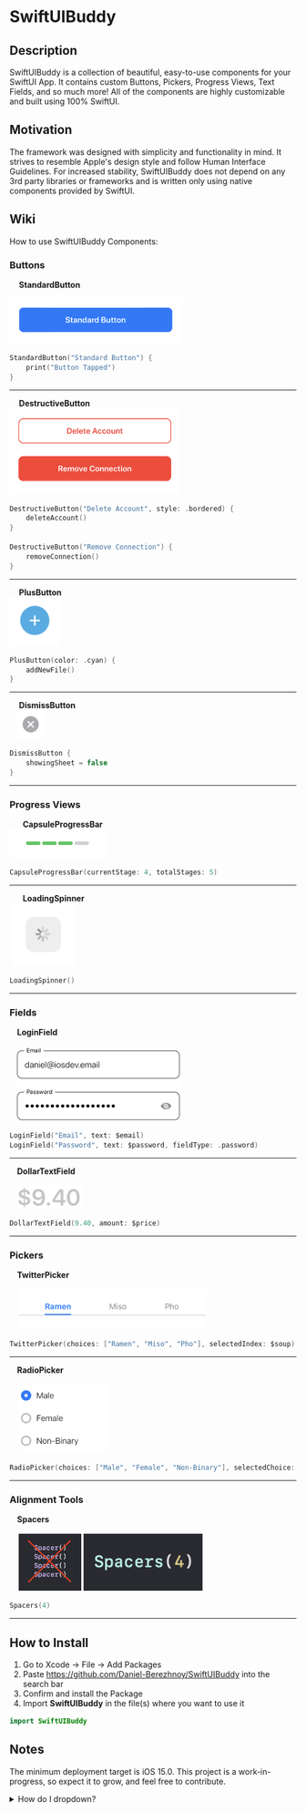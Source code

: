 # SwiftUIBuddy

## Description
SwiftUIBuddy is a collection of beautiful, easy-to-use components for your SwiftUI App. It contains custom Buttons, Pickers, Progress Views, Text Fields, and so much more! All of the components are highly customizable and built using 100% SwiftUI.

## Motivation
The framework was designed with simplicity and functionality in mind. It strives to resemble Apple's design style and follow Human Interface Guidelines. For increased stability, SwiftUIBuddy does not depend on any 3rd party libraries or frameworks and is written only using native components provided by SwiftUI.

## Wiki
How to use SwiftUIBuddy Components:

### Buttons

**&nbsp;&nbsp;&nbsp;&nbsp; StandardButton**  

<img src = "Screenshots/Buttons/StandardButton.png" height = "80">

```swift
StandardButton("Standard Button") {
    print("Button Tapped")
}
```
-----

**&nbsp;&nbsp;&nbsp;&nbsp; DestructiveButton**  
<img src = "Screenshots/Buttons/DestructiveButton.png" height = "151">

```swift
DestructiveButton("Delete Account", style: .bordered) {
    deleteAccount()
}

DestructiveButton("Remove Connection") {
    removeConnection()
}
```
-----

**&nbsp;&nbsp;&nbsp;&nbsp; PlusButton**  
<img src = "Screenshots/Buttons/PlusButton.png" height = "85">

```swift
PlusButton(color: .cyan) {
    addNewFile()
}
```
-----

**&nbsp;&nbsp;&nbsp;&nbsp; DismissButton**  
&nbsp;&nbsp; <img src = "Screenshots/Buttons/DismissButton.png" height = "50">

```swift
DismissButton {
    showingSheet = false
}
```
-----

### Progress Views
**&nbsp;&nbsp;&nbsp;&nbsp;&nbsp;&nbsp; CapsuleProgressBar**  
<img src = "Screenshots/Progress Views/CapsuleProgressBar.png" height = "50">

```swift
CapsuleProgressBar(currentStage: 4, totalStages: 5)
```
-----

**&nbsp;&nbsp;&nbsp;&nbsp;&nbsp;&nbsp; LoadingSpinner**  
&nbsp;<img src = "Screenshots/Progress Views/LoadingSpinner.png" height = "110">

```swift
LoadingSpinner()
```
-----

### Fields
**&nbsp;&nbsp;&nbsp; LoginField**  
<br/>
&nbsp;&nbsp; <img src = "Screenshots/Fields/LoginField.png" height = "130">

```swift
LoginField("Email", text: $email)
LoginField("Password", text: $password, fieldType: .password)
```
-----

**&nbsp;&nbsp;&nbsp; DollarTextField**  
<br/>
&nbsp;&nbsp; <img src = "Screenshots/Fields/DollarTextField.png" height = "40">

```swift
DollarTextField(9.40, amount: $price)
```
-----

### Pickers
**&nbsp;&nbsp;&nbsp; TwitterPicker**  
<br/>
&nbsp;&nbsp;&nbsp; <img src = "Screenshots/Pickers/TwitterPicker.png" height = "70">

```swift
TwitterPicker(choices: ["Ramen", "Miso", "Pho"], selectedIndex: $soup)
```
-----

**&nbsp;&nbsp;&nbsp; RadioPicker**  
<br/>
&nbsp;&nbsp;&nbsp; <img src = "Screenshots/Pickers/RadioPicker.png" height = "120">

```swift
RadioPicker(choices: ["Male", "Female", "Non-Binary"], selectedChoice: $gender)
```
-----

### Alignment Tools
**&nbsp;&nbsp;&nbsp; Spacers**  
<br/>
&nbsp;&nbsp;&nbsp; <img src = "Screenshots/Alignment Tools/Spacer.png" height = "100">
<img src = "Screenshots/Alignment Tools/Spacers.png" height = "100">

```swift
Spacers(4)
```
-----

## How to Install
1) Go to Xcode -> File -> Add Packages
2) Paste https://github.com/Daniel-Berezhnoy/SwiftUIBuddy into the search bar
3) Confirm and install the Package
4) Import **SwiftUIBuddy** in the file(s) where you want to use it

```swift
import SwiftUIBuddy
```

## Notes
The minimum deployment target is iOS 15.0. This project is a work-in-progress, so expect it to grow, and feel free to contribute.


<details>
<summary>How do I dropdown?</summary>
<br>
This is how you dropdown.
</details>

